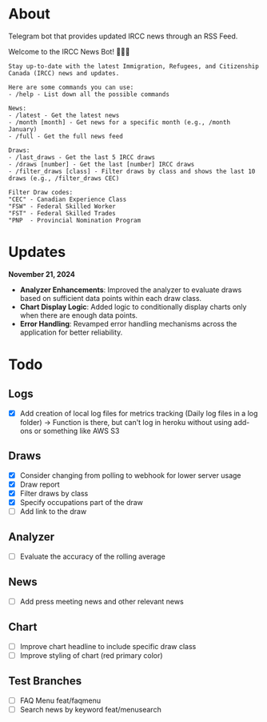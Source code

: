 # About

Telegram bot that provides updated IRCC news through an RSS Feed. 

Welcome to the IRCC News Bot! 🤖🇨🇦

    Stay up-to-date with the latest Immigration, Refugees, and Citizenship Canada (IRCC) news and updates. 

    Here are some commands you can use:
    - /help - List down all the possible commands

    News: 
    - /latest - Get the latest news
    - /month [month] - Get news for a specific month (e.g., /month January)
    - /full - Get the full news feed

    Draws:
    - /last_draws - Get the last 5 IRCC draws
    - /draws [number] - Get the last [number] IRCC draws
    - /filter_draws [class] - Filter draws by class and shows the last 10 draws (e.g., /filter_draws CEC)
    
    Filter Draw codes: 
    "CEC" - Canadian Experience Class
    "FSW" - Federal Skilled Worker
    "FST" - Federal Skilled Trades
    "PNP  - Provincial Nomination Program


# Updates
**November 21, 2024**

- **Analyzer Enhancements**: Improved the analyzer to evaluate draws based on sufficient data points within each draw class.
- **Chart Display Logic**: Added logic to conditionally display charts only when there are enough data points.
- **Error Handling**: Revamped error handling mechanisms across the application for better reliability.


# Todo
## Logs
- [x] Add creation of local log files for metrics tracking (Daily log files in a log folder) -> Function is there, but can't log in heroku without using add-ons or something like AWS S3
  
## Draws
- [x] Consider changing from polling to webhook for lower server usage
- [x] Draw report
- [x] Filter draws by class
- [x] Specify occupations part of the draw
- [ ] Add link to the draw 
  
## Analyzer
- [ ] Evaluate the accuracy of the rolling average
## News
- [ ] Add press meeting news and other relevant news

## Chart
- [ ] Improve chart headline to include specific draw class
- [ ] Improve styling of chart (red primary color)

## Test Branches
- [ ] FAQ Menu feat/faqmenu
- [ ] Search news by keyword feat/menusearch